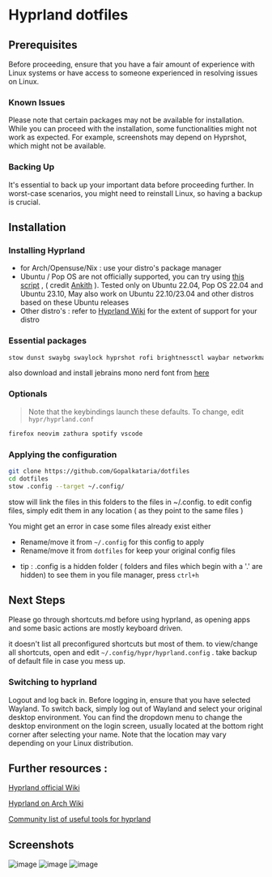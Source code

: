 # Hyprland dotfiles 


## Prerequisites
Before proceeding, ensure that you have a fair amount of experience with Linux systems or have access to someone experienced in resolving issues on Linux.

### Known Issues
Please note that certain packages may not be available for installation. While you can proceed with the installation, some functionalities might not work as expected. For example, screenshots may depend on Hyprshot, which might not be available.

### Backing Up
It's essential to back up your important data before proceeding further. In worst-case scenarios, you might need to reinstall Linux, so having a backup is crucial.

## Installation 

### Installing Hyprland 
- for Arch/Opensuse/Nix : use your distro's package manager
- Ubuntu / Pop OS are not officially supported, you can try using [this script](https://gist.github.com/ankith26/da705efc40b208ae1550ec22e7b5856f) , ( credit [Ankith](https://github.com/ankith26) ). Tested only on Ubuntu 22.04, Pop OS 22.04 and Ubuntu 23.10, May also work on Ubuntu 22.10/23.04 and other distros based on these Ubuntu releases
- Other distro's : refer to [Hyprland Wiki](https://wiki.hyprland.org/Getting-Started/Installation/) for the extent of support for your distro
    

### Essential packages 
```bash
stow dunst swaybg swaylock hyprshot rofi brightnessctl waybar networkmanager networkmanager-manager-applet blueman playerctl pamixer gnome-terminal 
```

also download and install jebrains mono nerd font from [here](https://www.nerdfonts.com/font-downloads) 

### Optionals
> Note that the keybindings launch these defaults. To change, edit `hypr/hyprland.conf`
```bash
firefox neovim zathura spotify vscode
```

### Applying the configuration 

```bash
git clone https://github.com/Gopalkataria/dotfiles
cd dotfiles
stow .config --target ~/.config/
```
stow will link the files in this folders to the files in ~/.config. to edit config files, simply edit them in any location ( as they point to the same files )


You might get an error in case some files already exist either
- Rename/move it from `~/.config` for this config to apply
- Rename/move it from `dotfiles` for keep your original config files
* tip : .config is a hidden folder ( folders and files which begin with a '.' are hidden) to see them in you file manager, press `ctrl+h`

## Next Steps 

Please go through shortcuts.md before using hyprland, as opening apps and some basic actions are mostly keyboard driven. 

it doesn't list all preconfigured shortcuts but most of them. to view/change all shortcuts, open and edit `~/.config/hypr/hyprland.config` . take backup of default file in case you mess up.


### Switching to hyprland

Logout and log back in. Before logging in, ensure that you have selected Wayland. To switch back, simply log out of Wayland and select your original desktop environment. You can find the dropdown menu to change the desktop environment on the login screen, usually located at the bottom right corner after selecting your name. Note that the location may vary depending on your Linux distribution.


## Further resources : 
[Hyprland official Wiki](https://wiki.hyprland.org/)

[Hyprland on Arch Wiki](https://wiki.archlinux.org/title/Hyprland)

[Community list of useful tools for hyprland](https://github.com/hyprland-community/awesome-hyprland)


## Screenshots 

![image](https://github.com/PraneethJain/dotfiles/assets/49565677/a0c23407-d093-49ad-8a7d-56cb92355962)
![image](https://github.com/PraneethJain/dotfiles/assets/49565677/6d6ca777-63ef-4ee8-9439-a3176027c2f8)
![image](https://github.com/PraneethJain/dotfiles/assets/49565677/fcc5c1dd-5cb5-4f2f-8695-431667d12833)

